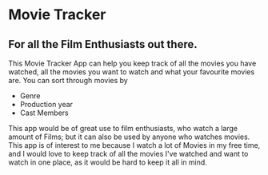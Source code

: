 # Movie Tracker

## For all the Film Enthusiasts out there.


This Movie Tracker App can help you keep track of all the movies you have watched, all the movies you want to watch and 
what your favourite movies are. You can sort through movies by 
- Genre
- Production year
- Cast Members
 
This app would be of great use to film enthusiasts, who watch a large amount of Films; but it can also be used by anyone
who watches movies. This app is of interest to me because I watch a lot of Movies in my free time, and I would love to 
keep track of all the movies I've watched and want to watch in one place, as it would be hard to keep it all in mind.